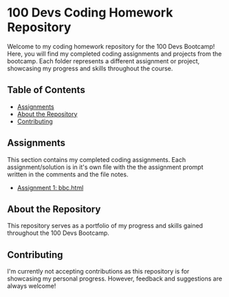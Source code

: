 # 100 Devs Coding Homework Repository

Welcome to my coding homework repository for the 100 Devs Bootcamp! Here, you will find my completed coding assignments and projects from the bootcamp. Each folder represents a different assignment or project, showcasing my progress and skills throughout the course.

## Table of Contents

- [Assignments](#assignments)
- [About the Repository](#about-the-repository)
- [Contributing](#contributing)

## Assignments

This section contains my completed coding assignments. Each assignment/solution is in it's own file with the the assignment prompt written in the comments and the file notes. 

- [Assignment 1: bbc.html](https://github.com/raisa-d/100Devs/blob/671e314aec4bd1427f1e49c1d9005b22e89147bd/Assignment%201%3A%20bbc.html)

## About the Repository

This repository serves as a portfolio of my progress and skills gained throughout the 100 Devs Bootcamp. 

## Contributing

I'm currently not accepting contributions as this repository is for showcasing my personal progress. However, feedback and suggestions are always welcome!
